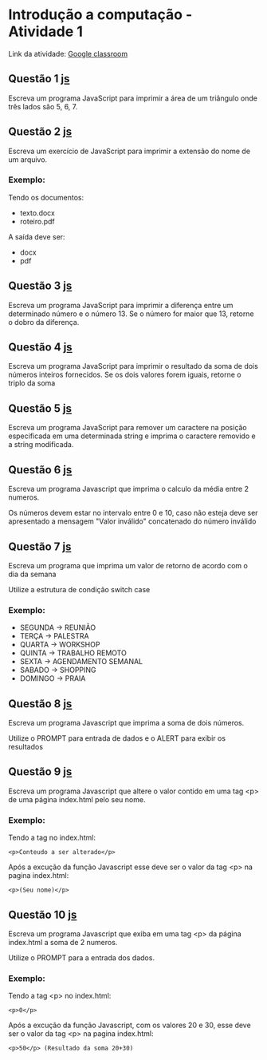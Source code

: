 # Introdução a computação - Atividade 1

Link da atividade: [Google classroom](https://classroom.google.com/c/NTg5MTgxOTUxMTI2/a/NjM2NjI3MTMxNjE1/details)

## Questão 1 [js](Q1.js)

Escreva um programa JavaScript para imprimir a área de um triângulo onde três lados são 5, 6, 7.

## Questão 2 [js](Q2.js)

Escreva um exercício de JavaScript para imprimir a extensão do nome de um arquivo.

### Exemplo:

Tendo os documentos:

- texto.docx
- roteiro.pdf

A saída deve ser:

- docx
- pdf

## Questão 3 [js](Q3.js)

Escreva um programa JavaScript para imprimir a diferença entre um determinado número e o número 13. Se o número for maior que 13, retorne o dobro da diferença.

## Questão 4 [js](Q4.js)

Escreva um programa JavaScript para imprimir o resultado da soma de dois números inteiros fornecidos. Se os dois valores forem iguais, retorne o triplo da soma

## Questão 5 [js](Q5.js)

Escreva um programa JavaScript para remover um caractere na posição especificada em uma determinada string e imprima o caractere removido e a string modificada.

## Questão 6 [js](Q6.js)

Escreva um programa Javascript que imprima o calculo da média entre 2 numeros.

Os números devem estar no intervalo entre 0 e 10, caso não esteja deve ser apresentado a mensagem "Valor inválido" concatenado do número inválido

## Questão 7 [js](Q7.js)

Escreva um programa que imprima um valor de retorno de acordo com o dia da semana

Utilize a estrutura de condição switch case

### Exemplo:

- SEGUNDA   -> REUNIÃO
- TERÇA     -> PALESTRA
- QUARTA    -> WORKSHOP
- QUINTA    -> TRABALHO REMOTO
- SEXTA     -> AGENDAMENTO SEMANAL
- SABADO    -> SHOPPING
- DOMINGO   -> PRAIA

## Questão 8 [js](Q8/Q8.js)

Escreva um programa Javascript que imprima a soma de dois números.

Utilize o PROMPT para entrada de dados e o ALERT para exibir os resultados

## Questão 9 [js](Q9/Q9.js)

Escreva um programa Javascript que altere o valor contido em uma tag \<p> de uma página index.html pelo seu nome.

### Exemplo:

Tendo a tag no index.html:

```
<p>Conteudo a ser alterado</p>
```

Após a excução da função Javascript esse deve ser o valor da tag \<p> na pagina index.html:

```
<p>(Seu nome)</p>
```

## Questão 10 [js](Q10/Q10.js)

Escreva um programa Javascript que exiba em uma tag \<p> da página index.html a soma de 2 numeros.

Utilize o PROMPT para a entrada dos dados.

### Exemplo:

Tendo a tag \<p> no index.html:

```
<p>0</p>
```

Após a excução da função Javascript, com os valores 20 e 30, esse deve ser o valor da tag \<p> na pagina index.html:

```
<p>50</p> (Resultado da soma 20+30)
```